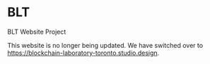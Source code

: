 # BLT
BLT Website Project

This website is no longer being updated. We have switched over to https://blockchain-laboratory-toronto.studio.design.
